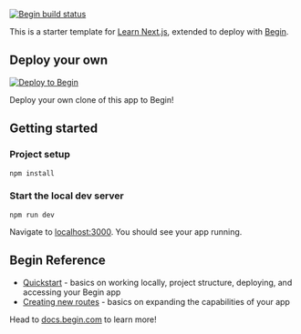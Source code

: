 [![Begin build status](https://buildstatus.begin.app/friend-3ps/status.svg)](https://begin.com)

This is a starter template for [Learn Next.js](https://nextjs.org/learn), extended to deploy with [Begin](https://begin.com).

## Deploy your own

[![Deploy to Begin](https://static.begin.com/deploy-to-begin.svg)](https://begin.com/apps/create?template=https://github.com/begin-examples/nextjs-blog-example)

Deploy your own clone of this app to Begin!

## Getting started

### Project setup

```
npm install
```

### Start the local dev server

```
npm run dev
```

Navigate to [localhost:3000](http://localhost:3000). You should see your app running.

## Begin Reference

- [Quickstart](https://docs.begin.com/en/guides/quickstart/) - basics on working locally, project structure, deploying, and accessing your Begin app
- [Creating new routes](https://docs.begin.com/en/functions/creating-new-functions) - basics on expanding the capabilities of your app

Head to [docs.begin.com](https://docs.begin.com/) to learn more!
